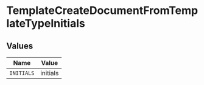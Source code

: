 # TemplateCreateDocumentFromTemplateTypeInitials


## Values

| Name       | Value      |
| ---------- | ---------- |
| `INITIALS` | initials   |